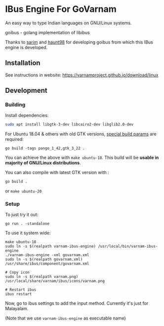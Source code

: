 # IBus Engine For GoVarnam

An easy way to type Indian languages on GNU/Linux systems.

goibus - golang implementation of libibus

Thanks to [sarim](https://github.com/sarim/goibus) and [haunt98](https://github.com/haunt98/goibus) for developing goibus from which this IBus engine is developed.

## Installation

See instructions in website: https://varnamproject.github.io/download/linux

## Development

### Building

Install dependencies:

```bash
sudo apt install libgtk-3-dev libcairo2-dev libglib2.0-dev
```

For Ubuntu 18.04 & others with old GTK versions, [special build params](https://github.com/gotk3/gotk3/issues/693) are required:
```
go build -tags pango_1_42,gtk_3_22 .
```
You can achieve the above with `make ubuntu-18`. This build will be **usable in majority of GNU/Linux distributions**.

You can also compile with latest GTK version with :
```bash
go build .
```
or `make ubuntu-20`

### Setup

To just try it out:
```
go run . -standalone
```

To use it system wide:
```
make ubuntu-18
sudo ln -s $(realpath varnam-ibus-engine) /usr/local/bin/varnam-ibus-engine
./varnam-ibus-engine -xml govarnam.xml
sudo ln -s $(realpath govarnam.xml) /usr/share/ibus/component/govarnam.xml

# Copy icon
sudo ln -s $(realpath varnam.png) /usr/local/share/varnam/ibus/icons/varnam.png

# Restart ibus
ibus restart
```

Now, go to ibus settings to add the input method. Currently it's just for Malayalam.

(Note that we use `varnam-ibus-engine` as executable name)
